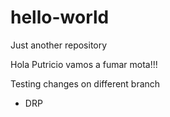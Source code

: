 # hello-world
Just another repository

Hola Putricio vamos a fumar mota!!!

Testing changes on different branch

- DRP
